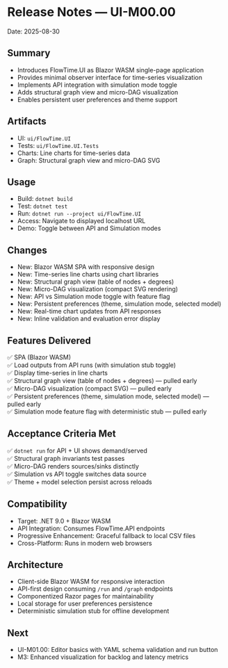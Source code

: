 # Release Notes — UI-M00.00

Date: 2025-08-30

## Summary
- Introduces FlowTime.UI as Blazor WASM single-page application
- Provides minimal observer interface for time-series visualization
- Implements API integration with simulation mode toggle
- Adds structural graph view and micro-DAG visualization
- Enables persistent user preferences and theme support

## Artifacts
- UI: `ui/FlowTime.UI`
- Tests: `ui/FlowTime.UI.Tests`
- Charts: Line charts for time-series data
- Graph: Structural graph view and micro-DAG SVG

## Usage
- Build: `dotnet build`
- Test: `dotnet test`
- Run: `dotnet run --project ui/FlowTime.UI`
- Access: Navigate to displayed localhost URL
- Demo: Toggle between API and Simulation modes

## Changes
- New: Blazor WASM SPA with responsive design
- New: Time-series line charts using chart libraries
- New: Structural graph view (table of nodes + degrees)
- New: Micro-DAG visualization (compact SVG rendering)
- New: API vs Simulation mode toggle with feature flag
- New: Persistent preferences (theme, simulation mode, selected model)
- New: Real-time chart updates from API responses
- New: Inline validation and evaluation error display

## Features Delivered
✅ SPA (Blazor WASM)  
✅ Load outputs from API runs (with simulation stub toggle)  
✅ Display time-series in line charts  
✅ Structural graph view (table of nodes + degrees) — pulled early  
✅ Micro-DAG visualization (compact SVG) — pulled early  
✅ Persistent preferences (theme, simulation mode, selected model) — pulled early  
✅ Simulation mode feature flag with deterministic stub — pulled early  

## Acceptance Criteria Met
✅ `dotnet run` for API + UI shows demand/served  
✅ Structural graph invariants test passes  
✅ Micro-DAG renders sources/sinks distinctly  
✅ Simulation vs API toggle switches data source  
✅ Theme + model selection persist across reloads  

## Compatibility
- Target: .NET 9.0 + Blazor WASM
- API Integration: Consumes FlowTime.API endpoints
- Progressive Enhancement: Graceful fallback to local CSV files
- Cross-Platform: Runs in modern web browsers

## Architecture
- Client-side Blazor WASM for responsive interaction
- API-first design consuming `/run` and `/graph` endpoints
- Componentized Razor pages for maintainability
- Local storage for user preferences persistence
- Deterministic simulation stub for offline development

## Next
- UI-M01.00: Editor basics with YAML schema validation and run button
- M3: Enhanced visualization for backlog and latency metrics

